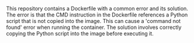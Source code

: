 This repository contains a Dockerfile with a common error and its solution. The error is that the CMD instruction in the Dockerfile references a Python script that is not copied into the image. This can cause a 'command not found' error when running the container. The solution involves correctly copying the Python script into the image before executing it.
